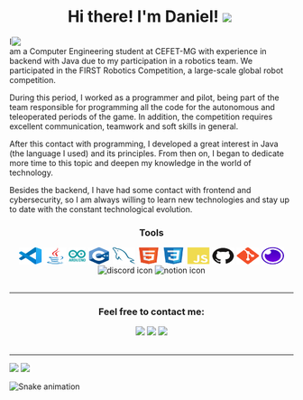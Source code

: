 <h1 align="center">Hi there! I'm Daniel!  <img src="https://github.com/Anmol-Baranwal/Cool-GIFs-For-GitHub/assets/74038190/7bb1e704-6026-48f9-8435-2f4d40101348" width="75">&nbsp; </h1>

<img align="right" src="https://user-images.githubusercontent.com/74038190/225813708-98b745f2-7d22-48cf-9150-083f1b00d6c9.gif" width="500">
<p align="left"> I am a Computer Engineering student at CEFET-MG with experience in backend with Java due to my participation in a robotics team. We participated in the FIRST Robotics Competition, a large-scale global robot competition.
<p align="left"> During this period, I worked as a programmer and pilot, being part of the team responsible for programming all the code for the autonomous and teleoperated periods of the game. In addition, the competition requires excellent communication, teamwork and soft skills in general.
<p align="left"> After this contact with programming, I developed a great interest in Java (the language I used) and its principles. From then on, I began to dedicate more time to this topic and deepen my knowledge in the world of technology.
<p align="left"> Besides the backend, I have had some contact with frontend and cybersecurity, so I am always willing to learn new technologies and stay up to date with the constant technological evolution.

<div style="display: inline_block" align="center">
  <h3 align="center">Tools</h3> 
  <img align="center" alt="vscode icon" height="30" width="40" src="https://github.com/devicons/devicon/blob/master/icons/vscode/vscode-original.svg" />
  <img align="center" alt="java icon" height="30" width="40" src="https://github.com/devicons/devicon/blob/master/icons/java/java-original.svg" />
  <img align="center" alt="arduino icon" height="30" width"40" src="https://github.com/devicons/devicon/blob/master/icons/arduino/arduino-original-wordmark.svg" />
  <img align="center" alt="cplusplus icon" height="30" width="40" src="https://github.com/devicons/devicon/blob/master/icons/cplusplus/cplusplus-original.svg" />
  <img align="center" alt="mysql icon" height="30" width="40" src="https://github.com/devicons/devicon/blob/master/icons/mysql/mysql-original.svg" />
  <img align="center" alt="html icon" height="30" width="40" src="https://raw.githubusercontent.com/devicons/devicon/master/icons/html5/html5-original.svg" />
  <img align="center" alt="css icon" height="30" width="40" src="https://raw.githubusercontent.com/devicons/devicon/master/icons/css3/css3-original.svg" /> 
  <img align="center" alt="js icon" height="30" width="40" src="https://raw.githubusercontent.com/devicons/devicon/master/icons/javascript/javascript-plain.svg" />
  <img align="center" alt="github icon" height="30" width="40" src="https://github.com/devicons/devicon/blob/master/icons/github/github-original.svg" />
  <img align="center" alt="git icon" height="30" width="40" src="https://github.com/devicons/devicon/blob/master/icons/git/git-original.svg" />
  <img align="center" alt="insomnia icon" height="30" width="40" src="https://github.com/devicons/devicon/blob/master/icons/insomnia/insomnia-original.svg" />
  <img align="center" alt="discord icon" height="30" width="40" src="https://www.freepnglogos.com/uploads/discord-logo-png/discord-logo-logodownload-download-logotipos-1.png" />
  <img align="center" alt="notion icon" height="30" width="40" src="https://uxwing.com/wp-content/themes/uxwing/download/brands-and-social-media/notion-icon.png" />

</div>
&nbsp;
  
<hr />

<div align="center">
  <h3 align="center">Feel free to contact me:</h3>  
  <a href = "mailto:daniellopes1917@gmail.com"><img src="https://img.shields.io/badge/Gmail-D14836?style=for-the-badge&logo=gmail&logoColor=white" target="_blank" /></a>
  <a href="https://www.linkedin.com/in/daniel-lopes-ab5802311/" target="_blank"><img src="https://img.shields.io/badge/-LinkedIn-%230077B5?style=for-the-badge&logo=linkedin&logoColor=white" target="_blank" /></a> 
  <a href="https://discordapp.com/users/484050672271228929" target="_blank"><img src="https://img.shields.io/badge/Discord-7289DA?style=for-the-badge&logo=discord&logoColor=white" target="_blank"></a>

</div>
&nbsp;
<hr />

![](https://github-readme-stats.vercel.app/api?username=d4niellopes&show_icons=true&theme=tokyonight&include_all_commits=true&count_private=true)  ![](https://github-readme-stats.vercel.app/api/top-langs/?username=d4niellopes&layout=compact&langs_count=7&theme=tokyonight)

![Snake animation](https://github.com/d4niellopes/d4niellopes/blob/output/github-contribution-grid-snake.svg)
